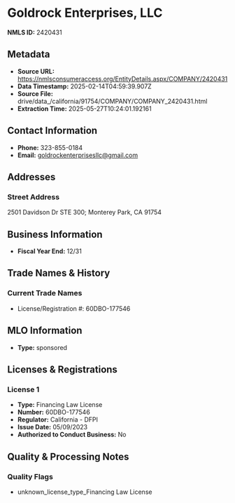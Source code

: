 # Goldrock Enterprises, LLC

**NMLS ID:** 2420431

## Metadata
- **Source URL:** https://nmlsconsumeraccess.org/EntityDetails.aspx/COMPANY/2420431
- **Data Timestamp:** 2025-02-14T04:59:39.907Z
- **Source File:** drive/data_/california/91754/COMPANY/COMPANY_2420431.html
- **Extraction Time:** 2025-05-27T10:24:01.192161

## Contact Information
- **Phone:** 323-855-0184
- **Email:** goldrockenterprisesllc@gmail.com

## Addresses
### Street Address
2501 Davidson Dr STE 300; Monterey Park, CA 91754

## Business Information
- **Fiscal Year End:** 12/31

## Trade Names & History
### Current Trade Names
- License/Registration #: 60DBO-177546

## MLO Information
- **Type:** sponsored

## Licenses & Registrations

### License 1
- **Type:** Financing Law License
- **Number:** 60DBO-177546
- **Regulator:** California - DFPI
- **Issue Date:** 05/09/2023
- **Authorized to Conduct Business:** No

## Quality & Processing Notes
### Quality Flags
- unknown_license_type_Financing Law License
